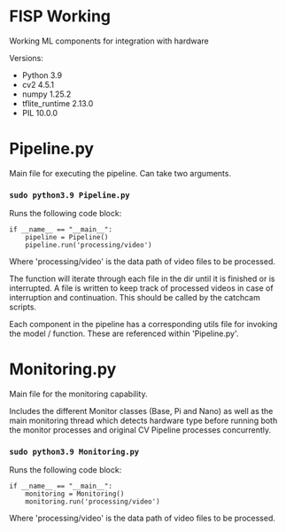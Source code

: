 # FISP Working

Working ML components for integration with hardware

Versions:
- Python 			3.9
- cv2 				4.5.1
- numpy 			1.25.2
- tflite_runtime	2.13.0
- PIL 				10.0.0

# Pipeline.py

Main file for executing the pipeline.
Can take two arguments. 

### `sudo python3.9 Pipeline.py`

Runs the following code block:

    if __name__ == "__main__":
        pipeline = Pipeline()
        pipeline.run('processing/video')

Where 'processing/video' is the data path of video files to be processed.

The function will iterate through each file in the dir until it is finished or is interrupted. 
A file is written to keep track of processed videos in case of interruption and continuation.
This should be called by the catchcam scripts.

Each component in the pipeline has a corresponding utils file for invoking the model / function. 
These are referenced within 'Pipeline.py'.


# Monitoring.py

Main file for the monitoring capability.

Includes the different Monitor classes (Base, Pi and Nano) as well as the main 
monitoring thread which detects hardware type before running both the monitor processes
and original CV Pipeline processes concurrently.

### `sudo python3.9 Monitoring.py`

Runs the following code block:

    if __name__ == "__main__":
        monitoring = Monitoring()
        monitoring.run('processing/video')

Where 'processing/video' is the data path of video files to be processed.